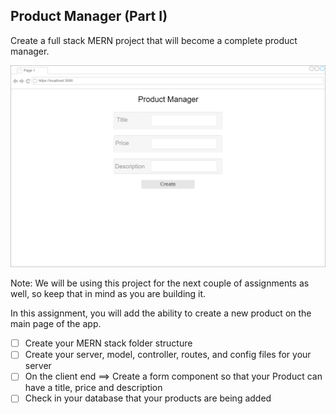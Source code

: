 ## Product Manager (Part I)
Create a full stack MERN project that will become a complete product manager.

![assignment image](https://github.com/qidCoder/mern_productManager/blob/main/part1/assignment.png?raw=true)


Note: We will be using this project for the next couple of assignments as well, so keep that in mind as you are building it.

In this assignment, you will add the ability to create a new product on the main page of the app.


 - [ ] Create your MERN stack folder structure
 - [ ] Create your server, model, controller, routes, and config files for your server
 - [ ] On the client end ==> Create a form component so that your Product can have a title, price and description
 - [ ] Check in your database that your products are being added

